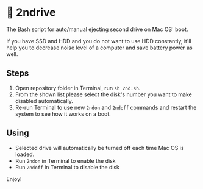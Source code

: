 # 🦉 2ndrive
The Bash script for auto/manual ejecting second drive on Mac OS' boot.

If you have SSD and HDD and you do not want to use HDD constantly, it'll help you to decrease noise level of a computer and save battery power as well.

## Steps
1. Open repository folder in Terminal, run `sh 2nd.sh`. 
2. From the shown list please select the disk's number you want to make disabled automatically.
3. Re-run Terminal to use new `2ndon` and `2ndoff` commands and restart the system to see how it works on a boot.

## Using
- Selected drive will automatically be turned off each time Mac OS is loaded.
- Run `2ndon` in Terminal to enable the disk
- Run `2ndoff` in Terminal to disable the disk

Enjoy!
